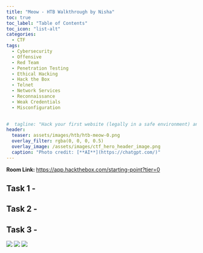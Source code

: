 ```yaml
---
title: "Meow - HTB Walkthrough by Nisha"
toc: true
toc_label: "Table of Contents"
toc_icon: "list-alt"
categories:
  - CTF
tags:
  - Cybersecurity
  - Offensive
  - Red Team
  - Penetration Testing
  - Ethical Hacking
  - Hack the Box
  - Telnet
  - Network Services
  - Reconnaissance
  - Weak Credentials
  - Misconfiguration

 
#  tagline: "Hack your first website (legally in a safe environment) and experience an ethical hacker's job."
header:
  teaser: assets/images/htb/htb-meow-0.png
  overlay_filter: rgba(0, 0, 0, 0.5)
  overlay_image: /assets/images/ctf_hero_header_image.png
  caption: "Photo credit: [**AI**](https://chatgpt.com/)"
---
```

<strong> Room Link: </strong>  <a href="https://app.hackthebox.com/starting-point?tier=0" target="_blank">https://app.hackthebox.com/starting-point?tier=0</a>

## Task 1 - 

## Task 2 - 

## Task 3 - 

<img src="/assets/images/htb/meow-1.png">
<img src="/assets/images/htb/meow-2.png">
<img src="/assets/images/htb/meow-3.png">

